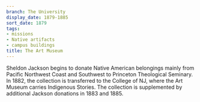 ```yaml
---
branch: The University
display_date: 1879-1885
sort_date: 1879
tags:
- missions
- Native artifacts
- campus buildings
title: The Art Museum
---
```


Sheldon Jackson begins to donate Native American belongings mainly from Pacific Northwest Coast and Southwest  to Princeton Theological Seminary. In 1882, the collection is transferred to the College of NJ, where the Art Museum carries Indigenous Stories. The collection is supplemented by additional Jackson donations in 1883 and 1885.